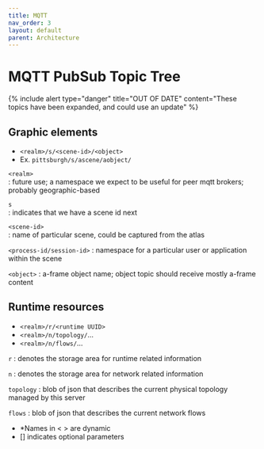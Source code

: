 ```yaml
---
title: MQTT
nav_order: 3
layout: default
parent: Architecture
---
```


# MQTT PubSub Topic Tree

{% include alert type="danger" title="OUT OF DATE" content="These topics have been expanded, and could use an update" %}

## Graphic elements

- `<realm>/s/<scene-id>/<object>`
- Ex. `pittsburgh/s/ascene/aobject/`

`<realm>`  
: future use; a namespace we expect to be useful for peer mqtt brokers; probably geographic-based

`s`  
: indicates that we have a scene id next

`<scene-id>`  
: name of particular scene, could be captured from the atlas

`<process-id/session-id>`
: namespace for a particular user or application within the scene

`<object>`
: a-frame object name; object topic should receive mostly a-frame content

## Runtime resources

- `<realm>/r/<runtime UUID>`
- `<realm>/n/topology/`…
- `<realm>/n/flows/`…

`r`
: denotes the storage area for runtime related information

`n`
: denotes the storage area for network related information

`topology`
: blob of json that describes the current physical topology managed by this server

`flows`
: blob of json that describes the current network flows

- \*Names in < > are dynamic
- [] indicates optional parameters
